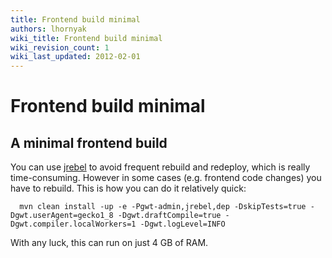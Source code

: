 ```yaml
---
title: Frontend build minimal
authors: lhornyak
wiki_title: Frontend build minimal
wiki_revision_count: 1
wiki_last_updated: 2012-02-01
---
```


# Frontend build minimal

## A minimal frontend build

You can use [jrebel](/develop/developer-guide/java/backend-with-jrebel/) to avoid frequent rebuild and redeploy, which is really time-consuming. However in some cases (e.g. frontend code changes) you have to rebuild. This is how you can do it relatively quick:

      mvn clean install -up -e -Pgwt-admin,jrebel,dep -DskipTests=true -Dgwt.userAgent=gecko1_8 -Dgwt.draftCompile=true -Dgwt.compiler.localWorkers=1 -Dgwt.logLevel=INFO

With any luck, this can run on just 4 GB of RAM.
